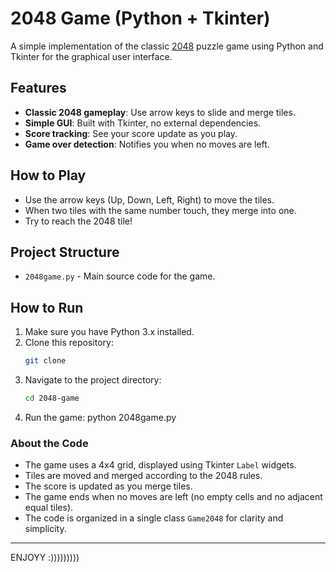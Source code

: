 # 2048 Game (Python + Tkinter)

A simple implementation of the classic [2048](https://en.wikipedia.org/wiki/2048_(video_game)) puzzle game using Python and Tkinter for the graphical user interface.

## Features

- **Classic 2048 gameplay**: Use arrow keys to slide and merge tiles.
- **Simple GUI**: Built with Tkinter, no external dependencies.
- **Score tracking**: See your score update as you play.
- **Game over detection**: Notifies you when no moves are left.

## How to Play

- Use the arrow keys (Up, Down, Left, Right) to move the tiles.
- When two tiles with the same number touch, they merge into one.
- Try to reach the 2048 tile!

## Project Structure

- `2048game.py` - Main source code for the game.

## How to Run

1. Make sure you have Python 3.x installed.
2. Clone this repository:
   ```bash
   git clone 
   ```
3. Navigate to the project directory:
   ```bash
   cd 2048-game
   ```
4. Run the game:
   python 2048game.py


### About the Code

- The game uses a 4x4 grid, displayed using Tkinter `Label` widgets.
- Tiles are moved and merged according to the 2048 rules.
- The score is updated as you merge tiles.
- The game ends when no moves are left (no empty cells and no adjacent equal tiles).
- The code is organized in a single class `Game2048` for clarity and simplicity.

---

ENJOYY :)))))))))
